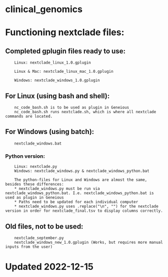 # clinical_genomics

# Functioning nextclade files:

## Completed gplugin files ready to use:
        Linux: nextclade_linux_1.0.gplugin
        
        Linux & Mac: nextclade_linux_mac_1.0.gplugin
        
        Windows: nextclade_windows_1.0.gplugin

## For Linux (using bash and shell):
        nc_code_bash.sh is to be used as plugin in Geneious  
        nc_code_bash.sh runs nextclade.sh, which is where all nextclade commands are located.

## For Windows (using batch):
        nextclade_windows.bat

 ### Python version:
        Linux: nextclade.py
        Windows: nextclade_windows.py & nextclade_windows_python.bat 
        
        The python-files for Linux and Windows are almost the same, besides these differences:
        * nextclade_windows.py must be run via nextclade_windows_python.bat. I.e. nextclade_windows_python.bat is used as plugin in Geneious
        * Paths need to be updated for each individual computer
        * nextclade_windows.py uses .replace("\n", "") for the nextclade version in order for nextclade_final.tsv to display columns correctly.



## Old files, not to be used: 
        nextclade_september.py
        nextclade_windows_new_1.0.gplugin (Works, but requires more manual inputs from the user)
  


# Updated 2022-12-15
